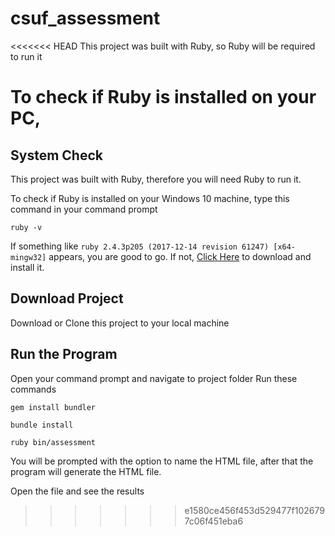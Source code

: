 # csuf_assessment

<<<<<<< HEAD
This project was built with Ruby, so Ruby will be required to run it

To check if Ruby is installed on your PC, 
=======
## System Check

This project was built with Ruby, therefore you will need Ruby to run it.

To check if Ruby is installed on your Windows 10 machine, type this command in
your command prompt

```
ruby -v

```
If something like ```ruby 2.4.3p205 (2017-12-14 revision 61247) [x64-mingw32]``` appears,
you are good to go. If not, [Click Here](https://rubyinstaller.org/) to download
and install it.

## Download Project

Download or Clone this project to your local machine

## Run the Program

Open your command prompt and navigate to project folder
Run these commands

```
gem install bundler
```

```
bundle install
```
```
ruby bin/assessment
```

You will be prompted with the option to name the HTML file, after that the program
will generate the HTML file.

Open the file and see the results
>>>>>>> e1580ce456f453d529477f1026797c06f451eba6
